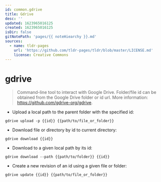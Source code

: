 ```yaml
---
id: common.gdrive
title: Gdrive
desc: ''
updated: 1623965016125
created: 1623965016125
isDir: false
gitNotePath: 'pages/{{ noteHiearchy }}.md'
sources:
  - name: tldr-pages
    url: 'https://github.com/tldr-pages/tldr/blob/master/LICENSE.md'
    license: Creative Commons
---
```

# gdrive

> Command-line tool to interact with Google Drive.
> Folder/file id can be obtained from the Google Drive folder or id url.
> More information: <https://github.com/gdrive-org/gdrive>.

- Upload a local path to the parent folder with the specified id:

`gdrive upload -p {{id}} {{path/to/file_or_folder}}`

- Download file or directory by id to current directory:

`gdrive download {{id}}`

- Download to a given local path by its id:

`gdrive download --path {{path/to/folder}} {{id}}`

- Create a new revision of an id using a given file or folder:

`gdrive update {{id}} {{path/to/file_or_folder}}`

